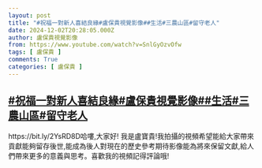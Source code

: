 ```yaml
---
layout: post
title: "#祝福一對新人喜結良緣#盧保貴視覺影像##生活#三農山區#留守老人"
date: 2024-12-02T20:28:05.000Z
author: 盧保貴視覺影像
from: https://www.youtube.com/watch?v=SnlGyOzvOfw
tags: [ 盧保貴 ]
comments: True
categories: [ 盧保貴 ]
---
```

<!--1733171285000-->
[#祝福一對新人喜結良緣#盧保貴視覺影像##生活#三農山區#留守老人](https://www.youtube.com/watch?v=SnlGyOzvOfw)
------

<div>
https://bit.ly/2YsRD8D哈嘍,大家好! 我是盧寶貴!我拍攝的視頻希望能給大家帶來貢獻能夠留存後世,能成為後人對現在的歷史參考期待影像能為將來保留文獻,給人們帶來更多的意義與思考。喜歡我的視頻記得評論哦!
</div>
